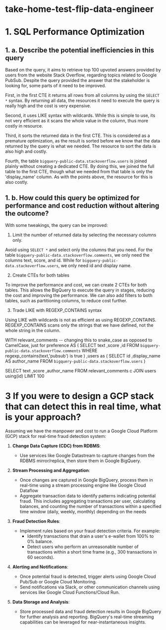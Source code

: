 # take-home-test-flip-data-engineer

# 1. SQL Performance Optimization

## 1. a. Describe the potential inefficiencies in this query

Based on the query, it aims to retrieve top 100 upvoted answers provided by users from the website Stack Overflow, regarding topics related to Google PubSub. Despite the query provided the answer that the stakeholder is looking for, some parts of it need to be improved.

First, in the first CTE it returns all rows from all columns by using the `SELECT *` syntax. By returning all data, the resources it need to execute the query is really high and the cost is very expensive.

Second, it uses LIKE syntax with wildcards. While this is simple to use, its not very efficient as it scans the whole value in the column, thus more costly in resource.

Third, it sorts the returned data in the first CTE. This is considered as a premature optimization, as the result is sorted before we know that the data returned by the query is what we needed. The resource to sort the data is also high and costly.

Fourth, the table `bigquery-public-data.stackoverflow.users` is joined plainly without creating a dedicated CTE. By doing this, we joined the full table to the first CTE, though what we needed from that table is only the 'display_name' column. As with the points above, the resource for this is also costly.

## 1. b. How could this query be optimized for performance and cost reduction without altering the outcome?

With some tweakings, the query can be improved:

1. Limit the number of returned data by selecting the necessary columns only.

Avoid using `SELECT *` and select only the columns that you need. For the table `bigquery-public-data.stackoverflow.comments`, we only need the columns text, score, and id. While for `bigquery-public-data.stackoverflow.users`, we only need id and display name.

2. Create CTEs for both tables

To improve the performance and cost, we can create 2 CTEs for both tables. This allows the BigQuery to execute the query in stages, reducing the cost and improving the performance. We can also add filters to both tables, such as partitioning columns, to reduce cost further.

3. Trade LIKE with REGEXP_CONTAINS syntax

Using LIKE with wildcards is not as efficient as using REGEXP_CONTAINS. REGEXP_CONTAINS scans only the strings that we have defined, not the whole string in the column.

WITH relevant_comments -- changing this to snake_case as opposed to CamelCase, just for preference
    AS (
  SELECT
    text
    ,score
    ,id
  FROM
    `bigquery-public-data.stackoverflow.comments`
  WHERE
    regexp_contains(text,'pubsub') is true
)
,users as (
  SELECT
    id
    ,display_name AS author_name
  FROM
    `bigquery-public-data.stackoverflow.users`
)

SELECT
  text
  ,score
  ,author_name
FROM
  relevant_comments c
JOIN
  users
  using(id)
LIMIT
  100

# 3 If you were to design a GCP stack that can detect this in real time, what is your approach?

Assuming we have the manpower and cost to run a Google Cloud Platform (GCP) stack for real-time fraud detection system:

1. **Change Data Capture (CDC) from RDBMS**:
   - Use services like Google Datastream to capture changes from the RDBMS mirror/replica, then store them in Google BigQuery.

2. **Stream Processing and Aggregation**:
   - Once changes are captured in Google BigQuery, process them in real-time using a stream processing engine like Google Cloud Dataflow
   - Aggregate transaction data to identify patterns indicating potential fraud. This includes aggregating transactions per user, calculating balances, and counting the number of transactions within a specified time window (daily, weekly, monthly) depending on the needs

3. **Fraud Detection Rules**:
   - Implement rules based on your fraud detection criteria. For example:
     - Identify transactions that drain a user's e-wallet from 100% to 0% balance.
     - Detect users who perform an unreasonable number of transactions within a short time frame (e.g., 300 transactions in 60 seconds).

4. **Alerting and Notifications**:
   - Once potential fraud is detected, trigger alerts using Google Cloud Pub/Sub or Google Cloud Monitoring.
   - Send notifications via Slack, or other communication channels using services like Google Cloud Functions/Cloud Run.

5. **Data Storage and Analysis**:
   - Store processed data and fraud detection results in Google BigQuery for further analysis and reporting. BigQuery's real-time streaming capabilities can be leveraged for near-instantaneous insights.